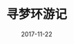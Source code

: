 ---
layout: movie-review
title: 寻梦环游记
description: >
  神作，愿意 N 刷的电影。想象力一流，画面配乐绝佳。“死亡不是生命的终点，遗忘才是”，温情、幽默又有转折的剧情，别具一格的想象和令人耳目一新的设定，堪称教科书级别的动画电影。
category: 电影
img: assets/img/movie/before2020/寻梦环游记.webp
star: 6
date: 2017-11-22
---